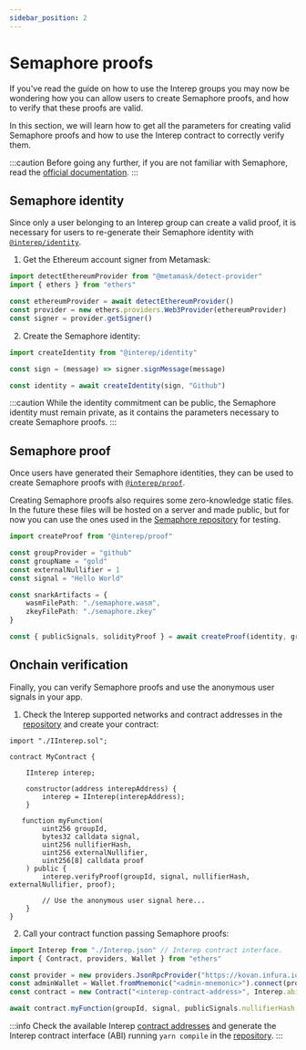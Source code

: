 ```yaml
---
sidebar_position: 2
---
```


# Semaphore proofs

If you've read the guide on how to use the Interep groups you may now be wondering how you can allow users to create Semaphore proofs, and how to verify that these proofs are valid.

In this section, we will learn how to get all the parameters for creating valid Semaphore proofs and how to use the Interep contract to correctly verify them.

:::caution
Before going any further, if you are not familiar with Semaphore, read the [official documentation](https://semaphore.appliedzkp.org).
:::

## Semaphore identity

Since only a user belonging to an Interep group can create a valid proof, it is necessary for users to re-generate their Semaphore identity with [`@interep/identity`](https://github.com/interep-project/interep.js/tree/main/packages/identity).

1. Get the Ethereum account signer from Metamask:

```typescript
import detectEthereumProvider from "@metamask/detect-provider"
import { ethers } from "ethers"

const ethereumProvider = await detectEthereumProvider()
const provider = new ethers.providers.Web3Provider(ethereumProvider)
const signer = provider.getSigner()
```

2. Create the Semaphore identity:

```typescript
import createIdentity from "@interep/identity"

const sign = (message) => signer.signMessage(message)

const identity = await createIdentity(sign, "Github")
```

:::caution
While the identity commitment can be public, the Semaphore identity must remain private, as it contains the parameters necessary to create Semaphore proofs.
:::

## Semaphore proof

Once users have generated their Semaphore identities, they can be used to create Semaphore proofs with [`@interep/proof`](https://github.com/interep-project/interep.js/tree/main/packages/proof).

Creating Semaphore proofs also requires some zero-knowledge static files. In the future these files will be hosted on a server and made public, but for now you can use the ones used in the [Semaphore repository](https://github.com/appliedzkp/semaphore/tree/main/build/snark) for testing.

```typescript
import createProof from "@interep/proof"

const groupProvider = "github"
const groupName = "gold"
const externalNullifier = 1
const signal = "Hello World"

const snarkArtifacts = {
    wasmFilePath: "./semaphore.wasm",
    zkeyFilePath: "./semaphore.zkey"
}

const { publicSignals, solidityProof } = await createProof(identity, groupProvider, groupName, externalNullifier, signal, snarkArtifacts)
```

## Onchain verification

Finally, you can verify Semaphore proofs and use the anonymous user signals in your app.

1. Check the Interep supported networks and contract addresses in the [repository](https://github.com/interep-project/contracts) and create your contract:

```solidity
import "./IInterep.sol";

contract MyContract {

    IInterep interep;

    constructor(address interepAddress) {
        interep = IInterep(interepAddress);
    }

   function myFunction(
        uint256 groupId,
        bytes32 calldata signal,
        uint256 nullifierHash,
        uint256 externalNullifier,
        uint256[8] calldata proof
    ) public {
        interep.verifyProof(groupId, signal, nullifierHash, externalNullifier, proof);

        // Use the anonymous user signal here...
    }
}
```

2. Call your contract function passing Semaphore proofs:

```typescript
import Interep from "./Interep.json" // Interep contract interface.
import { Contract, providers, Wallet } from "ethers"

const provider = new providers.JsonRpcProvider("https://kovan.infura.io/v3/<infura-api-key>")
const adminWallet = Wallet.fromMnemonic("<admin-mnemonic>").connect(provider)
const contract = new Contract("<interep-contract-address>", Interep.abi, adminWallet)

await contract.myFunction(groupId, signal, publicSignals.nullifierHash, publicSignals.externalNullifier, solidityProof)
```

:::info
Check the available Interep [contract addresses](https://github.com/interep-project/contracts#deployed-contracts) and generate the Interep contract interface (ABI) running `yarn compile` in the [repository](https://github.com/interep-project/contracts).
:::
